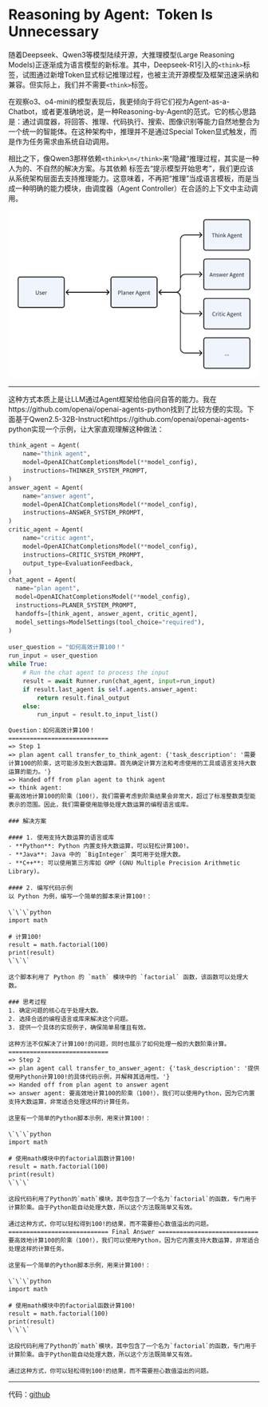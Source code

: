 # Reasoning by Agent: <think> Token Is Unnecessary

随着Deepseek、Qwen3等模型陆续开源，大推理模型(Large Reasoning Models)正逐渐成为语言模型的新标准。其中，Deepseek-R1引入的`<think>`标签，试图通过新增Token显式标记推理过程，也被主流开源模型及框架迅速采纳和兼容。但实际上，我们并不需要`<think>`标签。

在观察o3、o4-mini的模型表现后，我更倾向于将它们视为Agent-as-a-Chatbot，或者更准确地说，是一种Reasoning-by-Agent的范式。它的核心思路是：通过调度器，将回答、推理、代码执行、搜索、图像识别等能力自然地整合为一个统一的智能体。在这种架构中，推理并不是通过Special Token显式触发，而是作为任务需求由系统自动调用。

相比之下，像Qwen3那样依赖`<think>\n</think>`来“隐藏“推理过程，其实是一种人为的、不自然的解决方案。与其依赖 <think> 标签去“提示模型开始思考”，我们更应该从系统架构层面去支持推理能力。这意味着，不再把“推理”当成语言模板，而是当成一种明确的能力模块，由调度器（Agent Controller）在合适的上下文中主动调用。

![image.png](asserts/image.png)

---

这种方式本质上是让LLM通过Agent框架给他自问自答的能力。我在https://github.com/openai/openai-agents-python找到了比较方便的实现。下面基于Qwen2.5-32B-Instruct和https://github.com/openai/openai-agents-python实现一个示例，让大家直观理解这种做法：

```python
think_agent = Agent(
    name="think agent",
    model=OpenAIChatCompletionsModel(**model_config),
    instructions=THINKER_SYSTEM_PROMPT,
)
answer_agent = Agent(
    name="answer agent",
    model=OpenAIChatCompletionsModel(**model_config),
    instructions=ANSWER_SYSTEM_PROMPT,
)
critic_agent = Agent(
    name="critic agent",
    model=OpenAIChatCompletionsModel(**model_config),
    instructions=CRITIC_SYSTEM_PROMPT,
    output_type=EvaluationFeedback,
)
chat_agent = Agent(
  name="plan agent",
  model=OpenAIChatCompletionsModel(**model_config),
  instructions=PLANER_SYSTEM_PROMPT,
  handoffs=[think_agent, answer_agent, critic_agent],
  model_settings=ModelSettings(tool_choice="required"),
)

user_question = "如何高效计算100！"
run_input = user_question
while True:
    # Run the chat agent to process the input
    result = await Runner.run(chat_agent, input=run_input)
    if result.last_agent is self.agents.answer_agent:
        return result.final_output
    else:
        run_input = result.to_input_list()
```

```
Question：如何高效计算100！
============================
=> Step 1
=> plan agent call transfer_to_think_agent: {'task_description': '需要计算100的阶乘，这可能涉及到大数运算。首先确定计算方法和考虑使用的工具或语言支持大数运算的能力。'}
=> Handed off from plan agent to think agent
=> think agent:
要高效地计算100的阶乘（100!），我们需要考虑到阶乘结果会非常大，超过了标准整数类型能表示的范围。因此，我们需要使用能够处理大数运算的编程语言或库。

### 解决方案

#### 1. 使用支持大数运算的语言或库
- **Python**: Python 内置支持大数运算，可以轻松计算100!。
- **Java**: Java 中的 `BigInteger` 类可用于处理大数。
- **C++**: 可以使用第三方库如 GMP (GNU Multiple Precision Arithmetic Library)。

#### 2. 编写代码示例
以 Python 为例，编写一个简单的脚本来计算100!：

\`\`\`python
import math

# 计算100!
result = math.factorial(100)
print(result)
\`\`\`

这个脚本利用了 Python 的 `math` 模块中的 `factorial` 函数，该函数可以处理大数。

### 思考过程
1. 确定问题的核心在于处理大数。
2. 选择合适的编程语言或库来解决这个问题。
3. 提供一个具体的实现例子，确保简单易懂且有效。

这种方法不仅解决了计算100!的问题，同时也展示了如何处理一般的大数阶乘计算。
============================
=> Step 2
=> plan agent call transfer_to_answer_agent: {'task_description': '提供使用Python计算100!的具体代码示例，并解释其适用性。'}
=> Handed off from plan agent to answer agent
=> answer agent: 要高效地计算100的阶乘（100!），我们可以使用Python，因为它内置支持大数运算，非常适合处理这样的计算任务。

这里有一个简单的Python脚本示例，用来计算100!：

\`\`\`python
import math

# 使用math模块中的factorial函数计算100!
result = math.factorial(100)
print(result)
\`\`\`

这段代码利用了Python的`math`模块，其中包含了一个名为`factorial`的函数，专门用于计算阶乘。由于Python能自动处理大数，所以这个方法既简单又有效。

通过这种方式，你可以轻松得到100!的结果，而不需要担心数值溢出的问题。
============================ Final Answer ============================
要高效地计算100的阶乘（100!），我们可以使用Python，因为它内置支持大数运算，非常适合处理这样的计算任务。

这里有一个简单的Python脚本示例，用来计算100!：

\`\`\`python
import math

# 使用math模块中的factorial函数计算100!
result = math.factorial(100)
print(result)
\`\`\`

这段代码利用了Python的`math`模块，其中包含了一个名为`factorial`的函数，专门用于计算阶乘。由于Python能自动处理大数，所以这个方法既简单又有效。

通过这种方式，你可以轻松得到100!的结果，而不需要担心数值溢出的问题。
```

---

代码：[github](https://github.com/Freder-chen/reasoning-by-agent)
